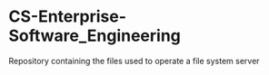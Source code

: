 # CS-Enterprise-Software_Engineering
Repository containing the files used to operate a file system server
